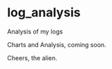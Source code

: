 log_analysis
============

Analysis of my logs

Charts and Analysis, coming soon.

Cheers,
the alien.
